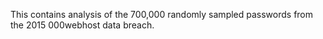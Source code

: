 This contains analysis of the 700,000 randomly sampled passwords from the 2015 000webhost data breach. 
